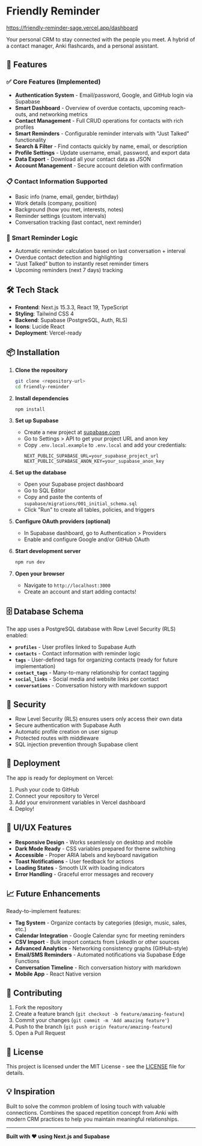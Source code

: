 # Friendly Reminder 

https://friendly-reminder-sage.vercel.app/dashboard





Your personal CRM to stay connected with the people you meet. A hybrid of a contact manager, Anki flashcards, and a personal assistant.

## 🚀 Features

### ✅ **Core Features (Implemented)**
- **Authentication System** - Email/password, Google, and GitHub login via Supabase
- **Smart Dashboard** - Overview of overdue contacts, upcoming reach-outs, and networking metrics
- **Contact Management** - Full CRUD operations for contacts with rich profiles
- **Smart Reminders** - Configurable reminder intervals with "Just Talked" functionality
- **Search & Filter** - Find contacts quickly by name, email, or description
- **Profile Settings** - Update username, email, password, and export data
- **Data Export** - Download all your contact data as JSON
- **Account Management** - Secure account deletion with confirmation

### 📋 **Contact Information Supported**
- Basic info (name, email, gender, birthday)
- Work details (company, position)
- Background (how you met, interests, notes)
- Reminder settings (custom intervals)
- Conversation tracking (last contact, next reminder)

### 🎯 **Smart Reminder Logic**
- Automatic reminder calculation based on last conversation + interval
- Overdue contact detection and highlighting
- "Just Talked" button to instantly reset reminder timers
- Upcoming reminders (next 7 days) tracking

## 🛠 Tech Stack

- **Frontend**: Next.js 15.3.3, React 19, TypeScript
- **Styling**: Tailwind CSS 4
- **Backend**: Supabase (PostgreSQL, Auth, RLS)
- **Icons**: Lucide React
- **Deployment**: Vercel-ready

## 📦 Installation

1. **Clone the repository**
   ```bash
   git clone <repository-url>
   cd friendly-reminder
   ```

2. **Install dependencies**
   ```bash
   npm install
   ```

3. **Set up Supabase**
   - Create a new project at [supabase.com](https://supabase.com)
   - Go to Settings > API to get your project URL and anon key
   - Copy `.env.local.example` to `.env.local` and add your credentials:
     ```
     NEXT_PUBLIC_SUPABASE_URL=your_supabase_project_url
     NEXT_PUBLIC_SUPABASE_ANON_KEY=your_supabase_anon_key
     ```

4. **Set up the database**
   - Open your Supabase project dashboard
   - Go to SQL Editor
   - Copy and paste the contents of `supabase/migrations/001_initial_schema.sql`
   - Click "Run" to create all tables, policies, and triggers

5. **Configure OAuth providers (optional)**
   - In Supabase dashboard, go to Authentication > Providers
   - Enable and configure Google and/or GitHub OAuth

6. **Start development server**
   ```bash
   npm run dev
   ```

7. **Open your browser**
   - Navigate to `http://localhost:3000`
   - Create an account and start adding contacts!

## 🗄️ Database Schema

The app uses a PostgreSQL database with Row Level Security (RLS) enabled:

- **`profiles`** - User profiles linked to Supabase Auth
- **`contacts`** - Contact information with reminder logic
- **`tags`** - User-defined tags for organizing contacts (ready for future implementation)
- **`contact_tags`** - Many-to-many relationship for contact tagging
- **`social_links`** - Social media and website links per contact
- **`conversations`** - Conversation history with markdown support

## 🔐 Security

- Row Level Security (RLS) ensures users only access their own data
- Secure authentication with Supabase Auth
- Automatic profile creation on user signup
- Protected routes with middleware
- SQL injection prevention through Supabase client

## 🚀 Deployment

The app is ready for deployment on Vercel:

1. Push your code to GitHub
2. Connect your repository to Vercel
3. Add your environment variables in Vercel dashboard
4. Deploy!

## 🎨 UI/UX Features

- **Responsive Design** - Works seamlessly on desktop and mobile
- **Dark Mode Ready** - CSS variables prepared for theme switching
- **Accessible** - Proper ARIA labels and keyboard navigation
- **Toast Notifications** - User feedback for actions
- **Loading States** - Smooth UX with loading indicators
- **Error Handling** - Graceful error messages and recovery

## 📈 Future Enhancements

Ready-to-implement features:

- **Tag System** - Organize contacts by categories (design, music, sales, etc.)
- **Calendar Integration** - Google Calendar sync for meeting reminders
- **CSV Import** - Bulk import contacts from LinkedIn or other sources
- **Advanced Analytics** - Networking consistency graphs (GitHub-style)
- **Email/SMS Reminders** - Automated notifications via Supabase Edge Functions
- **Conversation Timeline** - Rich conversation history with markdown
- **Mobile App** - React Native version

## 🤝 Contributing

1. Fork the repository
2. Create a feature branch (`git checkout -b feature/amazing-feature`)
3. Commit your changes (`git commit -m 'Add amazing feature'`)
4. Push to the branch (`git push origin feature/amazing-feature`)
5. Open a Pull Request

## 📄 License

This project is licensed under the MIT License - see the [LICENSE](LICENSE) file for details.

## 💡 Inspiration

Built to solve the common problem of losing touch with valuable connections. Combines the spaced repetition concept from Anki with modern CRM practices to help you maintain meaningful relationships.

---

**Built with ❤️ using Next.js and Supabase**
